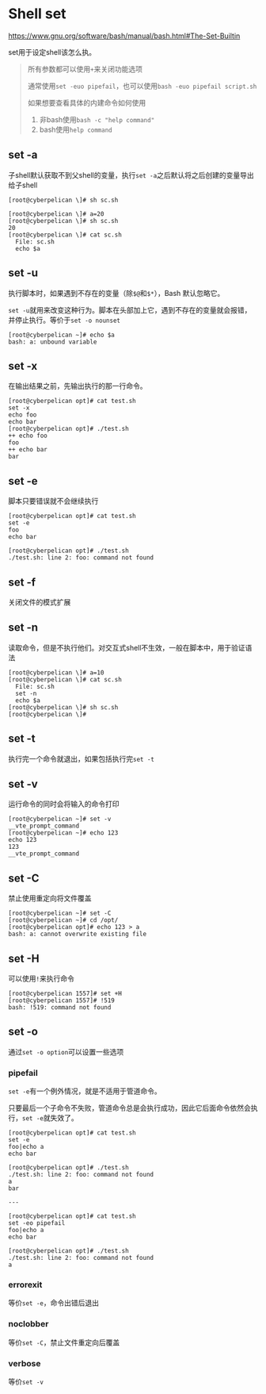 # Shell set

https://www.gnu.org/software/bash/manual/bash.html#The-Set-Builtin

set用于设定shell该怎么执。

> 所有参数都可以使用`+`来关闭功能选项
>
> 通常使用`set -euo pipefail`，也可以使用`bash -euo pipefail script.sh`
>
> 如果想要查看具体的内建命令如何使用
>
> 1. 非bash使用`bash -c "help command"`
> 2. bash使用`help command`

## set -a

子shell默认获取不到父shell的变量，执行`set -a`之后默认将之后创建的变量导出给子shell

```
[root@cyberpelican \]# sh sc.sh 

[root@cyberpelican \]# a=20
[root@cyberpelican \]# sh sc.sh 
20
[root@cyberpelican \]# cat sc.sh 
  File: sc.sh
  echo $a
```

## set -u

执行脚本时，如果遇到不存在的变量（除`$@`和`$*`），Bash 默认忽略它。

`set -u`就用来改变这种行为。脚本在头部加上它，遇到不存在的变量就会报错，并停止执行。等价于`set -o nounset`

```
[root@cyberpelican ~]# echo $a
bash: a: unbound variable
```

## set -x

在输出结果之前，先输出执行的那一行命令。

```
[root@cyberpelican opt]# cat test.sh 
set -x
echo foo
echo bar
[root@cyberpelican opt]# ./test.sh 
++ echo foo
foo
++ echo bar
bar
```

## set -e

脚本只要错误就不会继续执行

```
[root@cyberpelican opt]# cat test.sh 
set -e
foo
echo bar

[root@cyberpelican opt]# ./test.sh 
./test.sh: line 2: foo: command not found
```

## set -f

关闭文件的模式扩展

## set -n

读取命令，但是不执行他们。对交互式shell不生效，一般在脚本中，用于验证语法

```
[root@cyberpelican \]# a=10
[root@cyberpelican \]# cat sc.sh 
  File: sc.sh
  set -n
  echo $a
[root@cyberpelican \]# sh sc.sh 
[root@cyberpelican \]# 
```

## set -t

执行完一个命令就退出，如果包括执行完`set -t`

## set -v

运行命令的同时会将输入的命令打印

```
[root@cyberpelican ~]# set -v
__vte_prompt_command
[root@cyberpelican ~]# echo 123
echo 123
123
__vte_prompt_command
```

## set -C

禁止使用重定向将文件覆盖

```
[root@cyberpelican ~]# set -C
[root@cyberpelican ~]# cd /opt/
[root@cyberpelican opt]# echo 123 > a
bash: a: cannot overwrite existing file
```

## set -H

可以使用`!`来执行命令

```
[root@cyberpelican 1557]# set +H
[root@cyberpelican 1557]# !519
bash: !519: command not found
```



## set -o 

通过`set -o option`可以设置一些选项

### pipefail

`set -e`有一个例外情况，就是不适用于管道命令。

只要最后一个子命令不失败，管道命令总是会执行成功，因此它后面命令依然会执行，`set -e`就失效了。

```
[root@cyberpelican opt]# cat test.sh 
set -e
foo|echo a
echo bar

[root@cyberpelican opt]# ./test.sh 
./test.sh: line 2: foo: command not found
a
bar

---

[root@cyberpelican opt]# cat test.sh 
set -eo pipefail
foo|echo a
echo bar

[root@cyberpelican opt]# ./test.sh 
./test.sh: line 2: foo: command not found
a
```

### errorexit

等价`set -e`，命令出错后退出

### noclobber

等价`set -C`，禁止文件重定向后覆盖

### verbose

等价`set -v`